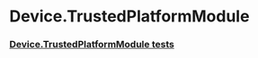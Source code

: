 # Device.TrustedPlatformModule
### [Device.TrustedPlatformModule tests](device-trustedplatformmodule-tests.md)
